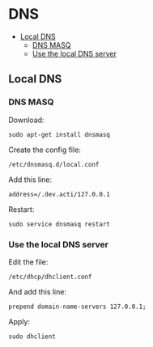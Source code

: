 # DNS 

<!-- START doctoc generated TOC please keep comment here to allow auto update -->
<!-- DON'T EDIT THIS SECTION, INSTEAD RE-RUN doctoc TO UPDATE -->

- [Local DNS](#local-dns)
  - [DNS MASQ](#dns-masq)
  - [Use the local DNS server](#use-the-local-dns-server)

<!-- END doctoc generated TOC please keep comment here to allow auto update -->

## Local DNS

### DNS MASQ

Download:
```
sudo apt-get install dnsmasq
```

Create the config file:
```
/etc/dnsmasq.d/local.conf
```

Add this line:
```
address=/.dev.acti/127.0.0.1
```

Restart:
```
sudo service dnsmasq restart
```

### Use the local DNS server

Edit the file:
```
/etc/dhcp/dhclient.conf
```

And add this line:
```
prepend domain-name-servers 127.0.0.1;
```

Apply:
```
sudo dhclient
```
